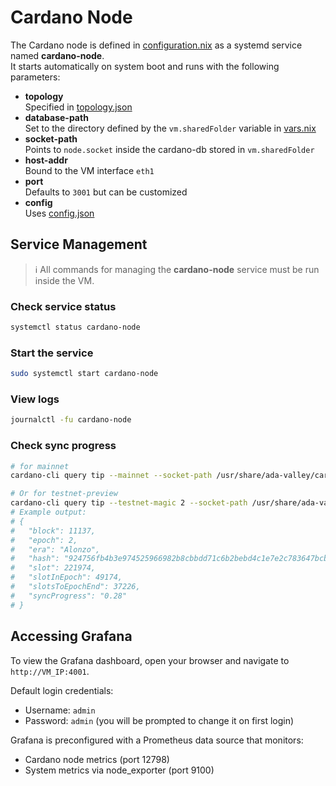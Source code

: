 # Cardano Node

The Cardano node is defined in [configuration.nix](../configuration.nix) as a
systemd service named **cardano-node**.\
It starts automatically on system boot and runs with the following parameters:

- **topology**\
  Specified in [topology.json](../cardano-configs-testnet-preview/topology.json)
- **database-path**\
  Set to the directory defined by the `vm.sharedFolder` variable in
  [vars.nix](../vars-template.nix)
- **socket-path**\
  Points to `node.socket` inside the cardano-db stored in `vm.sharedFolder`
- **host-addr**\
  Bound to the VM interface `eth1`
- **port**\
  Defaults to `3001` but can be customized
- **config**\
  Uses [config.json](../cardano-configs-testnet-preview/config.json)

## Service Management

> ℹ️ All commands for managing the **cardano-node** service must be run inside
> the VM.

### Check service status

```sh
systemctl status cardano-node
```

### Start the service

```sh
sudo systemctl start cardano-node
```

### View logs

```sh
journalctl -fu cardano-node
```

### Check sync progress

```sh
# for mainnet
cardano-cli query tip --mainnet --socket-path /usr/share/ada-valley/cardano-db/node.socket

# Or for testnet-preview
cardano-cli query tip --testnet-magic 2 --socket-path /usr/share/ada-valley/cardano-db/node.socket
# Example output:
# {
#   "block": 11137,
#   "epoch": 2,
#   "era": "Alonzo",
#   "hash": "924756fb4b3e974525966982b8cbbdd71c6b2bebd4c1e7e2c783647bcb7071de",
#   "slot": 221974,
#   "slotInEpoch": 49174,
#   "slotsToEpochEnd": 37226,
#   "syncProgress": "0.28"
# }
```

## Accessing Grafana

To view the Grafana dashboard, open your browser and navigate to
`http://VM_IP:4001`.

Default login credentials:

- Username: `admin`
- Password: `admin` (you will be prompted to change it on first login)

Grafana is preconfigured with a Prometheus data source that monitors:

- Cardano node metrics (port 12798)
- System metrics via node_exporter (port 9100)
